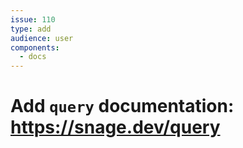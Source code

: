 ```yaml
---
issue: 110
type: add
audience: user
components:
  - docs
---
```

# Add `query` documentation: https://snage.dev/query
